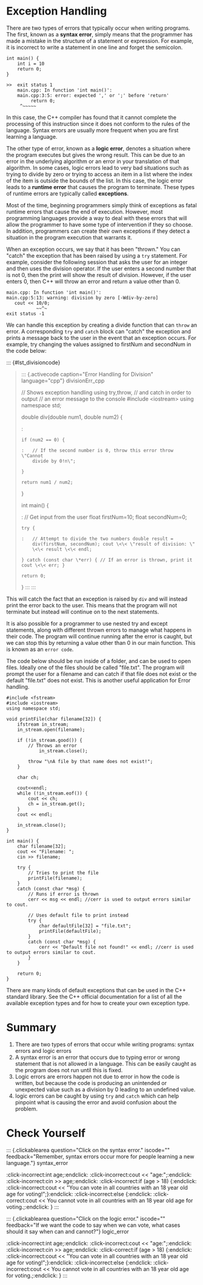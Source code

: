 # Exception Handling

There are two types of errors that typically occur when writing
programs. The first, known as a **syntax error**, simply means that the
programmer has made a mistake in the structure of a statement or
expression. For example, it is incorrect to write a statement in one
line and forget the semicolon.

    int main() {
        int i = 10
        return 0;
    }

    >>  exit status 1
        main.cpp: In function 'int main()':
        main.cpp:3:5: error: expected ',' or ';' before 'return'
             return 0;
         ^~~~~~

In this case, the C++ compiler has found that it cannot complete the
processing of this instruction since it does not conform to the rules of
the language. Syntax errors are usually more frequent when you are first
learning a language.

The other type of error, known as a **logic error**, denotes a situation
where the program executes but gives the wrong result. This can be due
to an error in the underlying algorithm or an error in your translation
of that algorithm. In some cases, logic errors lead to very bad
situations such as trying to divide by zero or trying to access an item
in a list where the index of the item is outside the bounds of the list.
In this case, the logic error leads to a **runtime error** that causes
the program to terminate. These types of runtime errors are typically
called **exceptions**.

Most of the time, beginning programmers simply think of exceptions as
fatal runtime errors that cause the end of execution. However, most
programming languages provide a way to deal with these errors that will
allow the programmer to have some type of intervention if they so
choose. In addition, programmers can create their own exceptions if they
detect a situation in the program execution that warrants it.

When an exception occurs, we say that it has been "thrown." You can
"catch" the exception that has been raised by using a `try` statement.
For example, consider the following session that asks the user for an
integer and then uses the division operator. If the user enters a second
number that is not 0, then the print will show the result of division.
However, if the user enters 0, then C++ will throw an error and return a
value other than 0.

    main.cpp: In function 'int main()':
    main.cpp:5:13: warning: division by zero [-Wdiv-by-zero]
       cout << 10/0;
               ~~^~
    exit status -1

We can handle this exception by creating a divide function that can
`throw` an error. A corresponding `try` and `catch` block can "catch"
the exception and prints a message back to the user in the event that an
exception occurs. For example, try changing the values assigned to
firstNum and secondNum in the code below:

::: {#lst_divisioncode}
> ::: {.activecode caption="Error Handling for Division" language="cpp"}
> divisionErr_cpp
>
> // Shows exception handling using try,throw, // and catch in order to
> output // an error message to the console \#include \<iostream\> using
> namespace std;
>
> double div(double num1, double num2) {
>
> :   
>
>     if (num2 == 0) {
>
>     :   // If the second number is 0, throw this error throw \"Cannot
>         divide by 0!n\";
>
>     }
>
>     return num1 / num2;
>
> }
>
> int main() {
>
> :   // Get input from the user float firstNum=10; float secondNum=0;
>
>     try {
>
>     :   // Attempt to divide the two numbers double result =
>         div(firstNum, secondNum); cout \<\< \"result of division: \"
>         \<\< result \<\< endl;
>
>     } catch (const char \*err) { // If an error is thrown, print it
>     cout \<\< err; }
>
>     return 0;
>
> }
> :::
:::

This will catch the fact that an exception is raised by `div` and will
instead print the error back to the user. This means that the program
will not terminate but instead will continue on to the next statements.

It is also possible for a programmer to use nested try and except
statements, along with different thrown errors to manage what happens in
their code. The program will continue running after the error is caught,
but we can stop this by returning a value other than 0 in our main
function. This is known as an `error code`.

The code below should be run inside of a folder, and can be used to open
files. Ideally one of the files should be called \"file.txt\". The
program will prompt the user for a filename and can catch if that file
does not exist or the default \"file.txt\" does not exist. This is
another useful application for Error handling.

    #include <fstream>
    #include <iostream>
    using namespace std;

    void printFile(char filename[32]) {
        ifstream in_stream;
        in_stream.open(filename);

        if (!in_stream.good()) {
            // Throws an error
                in_stream.close();

            throw "\nA file by that name does not exist!";
        }

        char ch;

        cout<<endl;
        while (!in_stream.eof()) {
            cout << ch;
            ch = in_stream.get();
        }
        cout << endl;

        in_stream.close();
    }

    int main() {
        char filename[32];
        cout << "Filename: ";
        cin >> filename;

        try {
            // Tries to print the file
            printFile(filename);
        } 
        catch (const char *msg) {
            // Runs if error is thrown
            cerr << msg << endl; //cerr is used to output errors similar to cout.

            // Uses default file to print instead
            try {
                char defaultFile[32] = "file.txt";
                printFile(defaultFile);
            } 
            catch (const char *msg) {
                cerr << "Default file not found!" << endl; //cerr is used to output errors similar to cout.
            }
        }

        return 0;
    }

There are many kinds of default exceptions that can be used in the C++
standard library. See the C++ official documentation for a list of all
the available exception types and for how to create your own exception
type.

# Summary

1.  There are two types of errors that occur while writing programs:
    syntax errors and logic errors
2.  A syntax error is an error that occurs due to typing error or wrong
    statement that is not allowed in a language. This can be easily
    caught as the program does not run until this is fixed.
3.  Logic errors are errors happen not due to error in how the code is
    written, but because the code is producing an unintended or
    unexpected value such as a division by 0 leading to an undefined
    value.
4.  logic errors can be caught by using `try` and `catch` which can help
    pinpoint what is causing the error and avoid confusion about the
    problem.

# Check Yourself

::: {.clickablearea question="Click on the syntax error." iscode="" feedback="Remember, syntax errors occur more for people learning a new language."}
syntax_error

:click-incorrect:int age;:endclick: :click-incorrect:cout \<\<
\"age:\";:endclick: :click-incorrect:cin \>\> age;:endclick:
:click-incorrect:if (age \> 18) {:endclick: :click-incorrect:cout \<\<
\"You can vote in all countries with an 18 year old age for
voting!\";}:endclick: :click-incorrect:else {:endclick:
:click-correct:cout \<\< You cannot vote in all countries with an 18
year old age for voting.;:endclick: }
:::

::: {.clickablearea question="Click on the logic error." iscode="" feedback="If we want the code to say when we can vote, what cases should it say when can and cannot?"}
logic_error

:click-incorrect:int age;:endclick: :click-incorrect:cout \<\<
\"age:\";:endclick: :click-incorrect:cin \>\> age;:endclick:
:click-correct:if (age \> 18) {:endclick: :click-incorrect:cout \<\<
\"You can vote in all countries with an 18 year old age for
voting!\";}:endclick: :click-incorrect:else {:endclick:
:click-incorrect:cout \<\< You cannot vote in all countries with an 18
year old age for voting.;:endclick: }
:::
